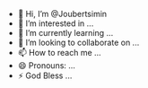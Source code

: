 - 👋 Hi, I’m @Joubertsimin
- 👀 I’m interested in ...
- 🌱 I’m currently learning ...
- 💞️ I’m looking to collaborate on ...
- 📫 How to reach me ...
- 😄 Pronouns: ...
- ⚡ God Bless ...

<!---
Joubertsimin/Joubertsimin is a ✨ special ✨ repository because its `README.md` (this file) appears on your GitHub profile.
You can click the Preview link to take a look at your changes.
--->
